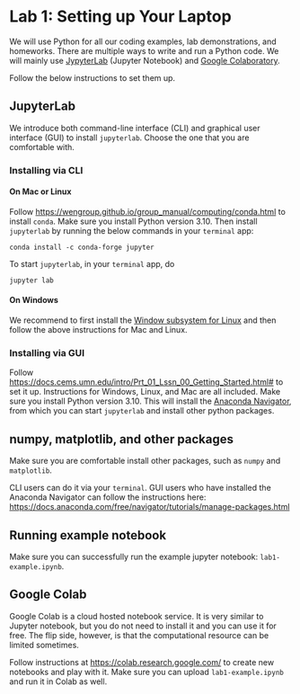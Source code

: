 # Lab 1: Setting up Your Laptop

We will use Python for all our coding examples, lab demonstrations, and homeworks.
There are multiple ways to write and run a Python code. We will mainly use [JypyterLab](https://jupyter.org) (Jupyter Notebook) and [Google Colaboratory](https://colab.research.google.com).

Follow the below instructions to set them up.

## JupyterLab

We introduce both command-line interface (CLI) and graphical user interface (GUI) to install `jupyterlab`. Choose the one that you are comfortable with.

### Installing via CLI

#### On Mac or Linux

Follow https://wengroup.github.io/group_manual/computing/conda.html to install `conda`. Make sure you install Python version 3.10. Then install `jupyterlab` by running the below commands in your `terminal` app:

```shell
conda install -c conda-forge jupyter
```

To start `jupyterlab`, in your `terminal` app, do

```shell
jupyter lab
```

#### On Windows

We recommend to first install the [Window subsystem for Linux](https://learn.microsoft.com/en-us/windows/wsl/install) and then follow the above instructions for Mac and Linux.

### Installing via GUI

Follow https://docs.cems.umn.edu/intro/Prt_01_Lssn_00_Getting_Started.html# to set it up.
Instructions for Windows, Linux, and Mac are all included.
Make sure you install Python version 3.10.
This will install the [Anaconda Navigator](https://docs.anaconda.com/free/navigator/index.html), from which you can start `jupyterlab` and install other python packages.

## numpy, matplotlib, and other packages

Make sure you are comfortable install other packages, such as `numpy` and `matplotlib`.

CLI users can do it via your `terminal`.
GUI users who have installed the Anaconda Navigator can follow the instructions here: https://docs.anaconda.com/free/navigator/tutorials/manage-packages.html

## Running example notebook

Make sure you can successfully run the example jupyter notebook: `lab1-example.ipynb`.

## Google Colab

Google Colab is a cloud hosted notebook service. It is very similar to Jupyter notebook, but you do not need to install it and you can use it for free.
The flip side, however, is that the computational resource can be limited sometimes.

Follow instructions at https://colab.research.google.com/ to create new notebooks and play with it. Make sure you can upload `lab1-example.ipynb` and run it in Colab as well.
